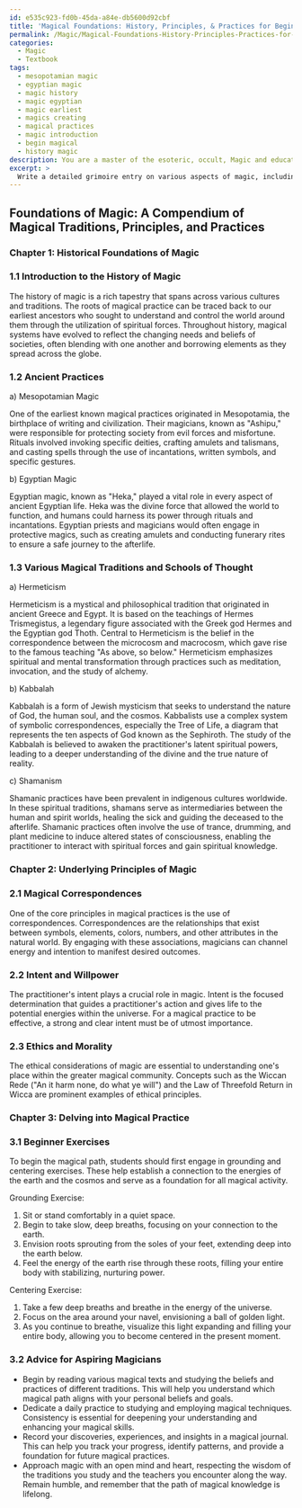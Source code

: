 ```yaml
---
id: e535c923-fd0b-45da-a84e-db5600d92cbf
title: 'Magical Foundations: History, Principles, & Practices for Beginners'
permalink: /Magic/Magical-Foundations-History-Principles-Practices-for-Beginners/
categories:
  - Magic
  - Textbook
tags:
  - mesopotamian magic
  - egyptian magic
  - magic history
  - magic egyptian
  - magic earliest
  - magics creating
  - magical practices
  - magic introduction
  - begin magical
  - history magic
description: You are a master of the esoteric, occult, Magic and education, you have written many textbooks on the subject in ways that provide students with rich and deep understanding of the subject. You are being asked to write textbook-like sections on a topic and you do it with full context, explainability, and reliability in accuracy to the true facts of the topic at hand, in a textbook style that a student would easily be able to learn from, in a rich, engaging, and contextual way. Always include relevant context (such as formulas and history), related concepts, and in a way that someone can gain deep insights from.
excerpt: > 
  Write a detailed grimoire entry on various aspects of magic, including the historical foundations, various traditions, and schools of thought, as well as the underlying principles governing magical practices. Make sure to include beginner-friendly exercises and advice for students who wish to deepen their understanding and skill in the practice of magic.
---
```


## Foundations of Magic: A Compendium of Magical Traditions, Principles, and Practices

### Chapter 1: Historical Foundations of Magic

### 1.1 Introduction to the History of Magic

The history of magic is a rich tapestry that spans across various cultures and traditions. The roots of magical practice can be traced back to our earliest ancestors who sought to understand and control the world around them through the utilization of spiritual forces. Throughout history, magical systems have evolved to reflect the changing needs and beliefs of societies, often blending with one another and borrowing elements as they spread across the globe.

### 1.2 Ancient Practices

a) Mesopotamian Magic

One of the earliest known magical practices originated in Mesopotamia, the birthplace of writing and civilization. Their magicians, known as "Ashipu," were responsible for protecting society from evil forces and misfortune. Rituals involved invoking specific deities, crafting amulets and talismans, and casting spells through the use of incantations, written symbols, and specific gestures.

b) Egyptian Magic

Egyptian magic, known as "Heka," played a vital role in every aspect of ancient Egyptian life. Heka was the divine force that allowed the world to function, and humans could harness its power through rituals and incantations. Egyptian priests and magicians would often engage in protective magics, such as creating amulets and conducting funerary rites to ensure a safe journey to the afterlife.

### 1.3 Various Magical Traditions and Schools of Thought

a) Hermeticism

Hermeticism is a mystical and philosophical tradition that originated in ancient Greece and Egypt. It is based on the teachings of Hermes Trismegistus, a legendary figure associated with the Greek god Hermes and the Egyptian god Thoth. Central to Hermeticism is the belief in the correspondence between the microcosm and macrocosm, which gave rise to the famous teaching "As above, so below." Hermeticism emphasizes spiritual and mental transformation through practices such as meditation, invocation, and the study of alchemy.

b) Kabbalah

Kabbalah is a form of Jewish mysticism that seeks to understand the nature of God, the human soul, and the cosmos. Kabbalists use a complex system of symbolic correspondences, especially the Tree of Life, a diagram that represents the ten aspects of God known as the Sephiroth. The study of the Kabbalah is believed to awaken the practitioner's latent spiritual powers, leading to a deeper understanding of the divine and the true nature of reality.

c) Shamanism

Shamanic practices have been prevalent in indigenous cultures worldwide. In these spiritual traditions, shamans serve as intermediaries between the human and spirit worlds, healing the sick and guiding the deceased to the afterlife. Shamanic practices often involve the use of trance, drumming, and plant medicine to induce altered states of consciousness, enabling the practitioner to interact with spiritual forces and gain spiritual knowledge.

### Chapter 2: Underlying Principles of Magic

### 2.1 Magical Correspondences

One of the core principles in magical practices is the use of correspondences. Correspondences are the relationships that exist between symbols, elements, colors, numbers, and other attributes in the natural world. By engaging with these associations, magicians can channel energy and intention to manifest desired outcomes.

### 2.2 Intent and Willpower

The practitioner's intent plays a crucial role in magic. Intent is the focused determination that guides a practitioner's action and gives life to the potential energies within the universe. For a magical practice to be effective, a strong and clear intent must be of utmost importance.

### 2.3 Ethics and Morality

The ethical considerations of magic are essential to understanding one's place within the greater magical community. Concepts such as the Wiccan Rede ("An it harm none, do what ye will") and the Law of Threefold Return in Wicca are prominent examples of ethical principles.

### Chapter 3: Delving into Magical Practice

### 3.1 Beginner Exercises

To begin the magical path, students should first engage in grounding and centering exercises. These help establish a connection to the energies of the earth and the cosmos and serve as a foundation for all magical activity.

Grounding Exercise:

1. Sit or stand comfortably in a quiet space.
2. Begin to take slow, deep breaths, focusing on your connection to the earth.
3. Envision roots sprouting from the soles of your feet, extending deep into the earth below.
4. Feel the energy of the earth rise through these roots, filling your entire body with stabilizing, nurturing power.

Centering Exercise:

1. Take a few deep breaths and breathe in the energy of the universe.
2. Focus on the area around your navel, envisioning a ball of golden light.
3. As you continue to breathe, visualize this light expanding and filling your entire body, allowing you to become centered in the present moment.

### 3.2 Advice for Aspiring Magicians

- Begin by reading various magical texts and studying the beliefs and practices of different traditions. This will help you understand which magical path aligns with your personal beliefs and goals.
- Dedicate a daily practice to studying and employing magical techniques. Consistency is essential for deepening your understanding and enhancing your magical skills.
- Record your discoveries, experiences, and insights in a magical journal. This can help you track your progress, identify patterns, and provide a foundation for future magical practices.
- Approach magic with an open mind and heart, respecting the wisdom of the traditions you study and the teachers you encounter along the way. Remain humble, and remember that the path of magical knowledge is lifelong.
